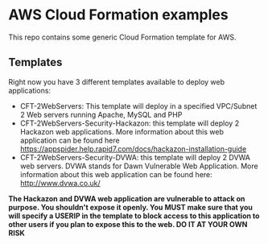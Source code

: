 AWS Cloud Formation examples
============================

This repo contains some generic Cloud Formation template for AWS. 

Templates
------------

Right now you have 3 different templates available to deploy web applications: 

* CFT-2WebServers: This template will deploy in a specified VPC/Subnet 2 Web servers running Apache, MySQL and PHP
* CFT-2WebServers-Security-Hackazon: this template will deploy 2 Hackazon web applications. More information about this 
    web application can be found here <https://appspider.help.rapid7.com/docs/hackazon-installation-guide>
* CFT-2WebServers-Security-DVWA: this template will deploy 2 DVWA web servers. DVWA stands for Dawn Vulnerable 
    Web Application. More information about this web application can be found here: <http://www.dvwa.co.uk/>

**The Hackazon and DVWA web application are vulnerable to attack on purpose.
    You shouldn't expose it openly. You MUST make sure that you will specify a USERIP in the template to block access 
    to this application to other users if you plan to expose this to the web. DO IT AT YOUR OWN RISK**